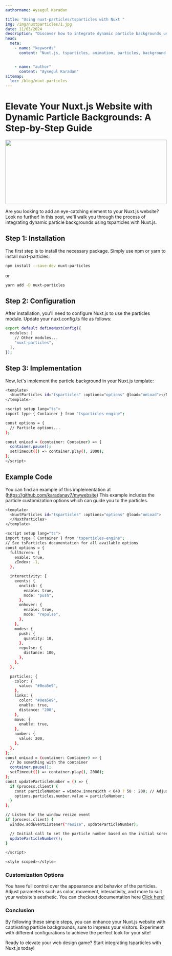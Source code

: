 ```yaml
---
authorname: Aysegul Karadan

title: "Using nuxt-particles/tsparticles with Nuxt "
img: /img/nuxtparticles/1.jpg
date: 11/03/2024
description: "Discover how to integrate dynamic particle backgrounds using tsparticles with Nuxt.js. Follow our step-by-step guide to create captivating animations for your website. "
head:
  meta:
    - name: "keywords"
      content: "Nuxt.js, tsparticles, animation, particles, background animation, Nuxt UI, Nuxt tsparticles, how to use tsparticles with Nuxt, Nuxt tsparticles, Nuxt3 tsparticles, Nuxt.js tsparticles, how to use tsparticles with Nuxt.js, how to use tsparticles with Nuxt3, ts-particles, ts-particles with Nuxt, nuxt-particles, nuxt-particles for Nuxt, nuxtparticles, nuxt particles, Nuxt.js background animation, Nuxt.js animation effects, integrating tsparticles with Nuxt.js, Nuxt3 background effects, dynamic particles in Nuxt, particles animation for Nuxt, Nuxt3 UI effects, interactive particles in Nuxt, Nuxt.js dynamic backgrounds, tsparticles setup in Nuxt, using tsparticles for Nuxt.js, Nuxt.js visual effects, Nuxt particles integration, Nuxt3 particles animation, creating particle effects with Nuxt, Nuxt.js particle backgrounds, Nuxt and tsparticles tutorial, step-by-step tsparticles with Nuxt, Nuxt3 animation setup, Nuxt.js UI customization, Nuxt3 particles effects, Nuxt.js design animations, Nuxt particles setup guide, Nuxt.js interactive backgrounds, Nuxt3 particle effects integration, how to add particles to Nuxt, tsparticles installation Nuxt, Nuxt.js animation tutorial, Nuxt particles effects, customizing tsparticles in Nuxt, Nuxt3 particles setup, Nuxt.js particle system, Nuxt3 background animation tutorial, Nuxt particles customization, Nuxt.js and tsparticles guide, using tsparticles for backgrounds in Nuxt, Nuxt3 interactive backgrounds, Nuxt.js animated particles, Nuxt particles configuration, Nuxt3 particles integration tutorial, implementing tsparticles in Nuxt.js, dynamic background particles Nuxt, Nuxt3 UI animations, Nuxt.js animation setup, Nuxt particles effects tutorial, how to use particles with Nuxt3, Nuxt.js particles examples, tsparticles in Nuxt3, Nuxt3 background effects, Nuxt.js visual animations, Nuxt particles guide, Nuxt3 particle system, Nuxt.js and tsparticles setup, Nuxt.js background effects tutorial, Nuxt particles animation examples, Nuxt3 dynamic particles, integrating tsparticles with Nuxt3, Nuxt.js particles configuration, tsparticles animation in Nuxt, Nuxt3 visual effects setup, Nuxt.js animation effects guide, tsparticles setup Nuxt.js, Nuxt particles design, dynamic particles Nuxt.js, Nuxt3 and tsparticles tutorial, Nuxt.js background animation effects, Nuxt particles examples, Nuxt3 interactive particles, using tsparticles for Nuxt3 projects, Nuxt.js and particles effects, background animations Nuxt, Nuxt3 visual effects integration, Nuxt.js particles tutorial, Nuxt particles setup guide, Nuxt3 dynamic backgrounds, how to integrate tsparticles in Nuxt, Nuxt.js particles integration guide, Nuxt3 background particles, Nuxt.js animation effects examples, tsparticles with Nuxt integration"


    - name: "author"
      content: "Aysegul Karadan"
sitemap:
  loc: /blog/nuxt-particles
---
```

# Elevate Your Nuxt.js Website with Dynamic Particle Backgrounds: A Step-by-Step Guide

<div class="flex flex-col items-center justify-center  p-2">
  <img src="/img/nuxtparticles/1.jpg" style="width: 100%; height: 200px; object-fit: cover;" class="rounded-lg">

</div>




Are you looking to add an eye-catching element to your Nuxt.js website? Look no further! In this post, we'll walk you through the process of integrating dynamic particle backgrounds using tsparticles with Nuxt.js.<br/>



## Step 1: Installation

The first step is to install the necessary package. Simply use npm or yarn to install nuxt-particles:

```bash
npm install --save-dev nuxt-particles
```

or

```bash
yarn add -D nuxt-particles

```

## Step 2: Configuration

After installation, you'll need to configure Nuxt.js to use the particles module. Update your nuxt.config.ts file as follows:

```bash
export default defineNuxtConfig({
  modules: [
    // Other modules...
    "nuxt-particles",
  ],
});

```

## Step 3: Implementation

Now, let's implement the particle background in your Nuxt.js template:

```bash
<template>
  <NuxtParticles id="tsparticles" :options="options" @load="onLoad"></NuxtParticles>
</template>

<script setup lang="ts">
import type { Container } from "tsparticles-engine";

const options = {
  // Particle options...
};

const onLoad = (container: Container) => {
  container.pause();
  setTimeout(() => container.play(), 2000);
};
</script>

```

## Example Code

You can find an example of this implementation at (https://github.com/karadanay7/mywebsite)
This example includes the particle customization options which can guide you to the particles.

```bash
<template>
  <NuxtParticles id="tsparticles" :options="options" @load="onLoad">
  </NuxtParticles>
</template>

<script setup lang="ts">
import type { Container } from "tsparticles-engine";
// See tsParticles documentation for all available options
const options = {
  fullScreen: {
    enable: true,
    zIndex: -1,
  },

  interactivity: {
    events: {
      onclick: {
        enable: true,
        mode: "push",
      },
      onhover: {
        enable: true,
        mode: "repulse",
      },
    },
    modes: {
      push: {
        quantity: 10,
      },
      repulse: {
        distance: 100,
      },
    },
  },

  particles: {
    color: {
      value: "#0ea5e9",
    },
    links: {
      color: "#0ea5e9",
      enable: true,
      distance: "200",
    },
    move: {
      enable: true,
    },
    number: {
      value: 200,
    },
  },
};
const onLoad = (container: Container) => {
  // Do something with the container
  container.pause();
  setTimeout(() => container.play(), 2000);
};
const updateParticleNumber = () => {
  if (process.client) {
    const particleNumber = window.innerWidth < 640 ? 50 : 200; // Adjust the threshold and values as needed
    options.particles.number.value = particleNumber;
  }
};

// Listen for the window resize event
if (process.client) {
  window.addEventListener("resize", updateParticleNumber);

  // Initial call to set the particle number based on the initial screen size
  updateParticleNumber();
}

</script>

<style scoped></style>

```

### Customization Options

You have full control over the appearance and behavior of the particles. Adjust parameters such as color, movement, interactivity, and more to suit your website's aesthetic. You can checkout documentation here [Click here!](https://nuxt-particles.joeypereira.dev/getting-started/setup)

### Conclusion

By following these simple steps, you can enhance your Nuxt.js website with captivating particle backgrounds, sure to impress your visitors. Experiment with different configurations to achieve the perfect look for your site!

Ready to elevate your web design game? Start integrating tsparticles with Nuxt.js today!
